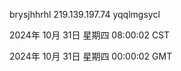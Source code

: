 brysjhhrhl 219.139.197.74 yqqlmgsycl

2024年 10月 31日 星期四 08:00:02 CST

2024年 10月 31日 星期四 00:00:02 GMT
